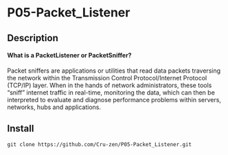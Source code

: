 # P05-Packet_Listener

## Description

<h4>What is a PacketListener or PacketSniffer?</h4>

Packet sniffers are applications or utilities that read data packets traversing the network within the Transmission Control Protocol/Internet Protocol (TCP/IP) layer. When in the hands of network administrators, these tools “sniff” internet traffic in real-time, monitoring the data, which can then be interpreted to evaluate and diagnose performance problems within servers, networks, hubs and applications.

## Install

```
git clone https://github.com/Cru-zen/P05-Packet_Listener.git
```

